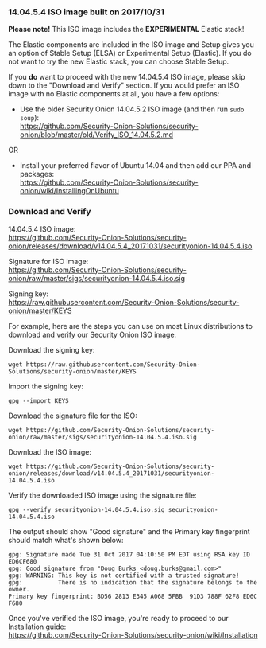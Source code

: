 ### 14.04.5.4 ISO image built on 2017/10/31

**Please note!** This ISO image includes the **EXPERIMENTAL** Elastic stack!

The Elastic components are included in the ISO image and Setup gives you an option of Stable Setup (ELSA) or Experimental Setup (Elastic).  If you do not want to try the new Elastic stack, you can choose Stable Setup.  

If you **do** want to proceed with the new 14.04.5.4 ISO image, please skip down to the "Download and Verify" section.  If you would prefer an ISO image with no Elastic components at all, you have a few options:

- Use the older Security Onion 14.04.5.2 ISO image (and then run `sudo soup`):<br>
https://github.com/Security-Onion-Solutions/security-onion/blob/master/old/Verify_ISO_14.04.5.2.md

OR 

- Install your preferred flavor of Ubuntu 14.04 and then add our PPA and packages:<br>
https://github.com/Security-Onion-Solutions/security-onion/wiki/InstallingOnUbuntu

### Download and Verify

14.04.5.4 ISO image:  
https://github.com/Security-Onion-Solutions/security-onion/releases/download/v14.04.5.4_20171031/securityonion-14.04.5.4.iso

Signature for ISO image:  
https://github.com/Security-Onion-Solutions/security-onion/raw/master/sigs/securityonion-14.04.5.4.iso.sig  

Signing key:  
https://raw.githubusercontent.com/Security-Onion-Solutions/security-onion/master/KEYS  

For example, here are the steps you can use on most Linux distributions to download and verify our Security Onion ISO image.

Download the signing key:  
```
wget https://raw.githubusercontent.com/Security-Onion-Solutions/security-onion/master/KEYS
```

Import the signing key:  
```
gpg --import KEYS
```

Download the signature file for the ISO:  
```
wget https://github.com/Security-Onion-Solutions/security-onion/raw/master/sigs/securityonion-14.04.5.4.iso.sig
```

Download the ISO image:  
```
wget https://github.com/Security-Onion-Solutions/security-onion/releases/download/v14.04.5.4_20171031/securityonion-14.04.5.4.iso
```

Verify the downloaded ISO image using the signature file:  
```
gpg --verify securityonion-14.04.5.4.iso.sig securityonion-14.04.5.4.iso
```

The output should show "Good signature" and the Primary key fingerprint should match what's shown below:
```
gpg: Signature made Tue 31 Oct 2017 04:10:50 PM EDT using RSA key ID ED6CF680
gpg: Good signature from "Doug Burks <doug.burks@gmail.com>"
gpg: WARNING: This key is not certified with a trusted signature!
gpg:          There is no indication that the signature belongs to the owner.
Primary key fingerprint: BD56 2813 E345 A068 5FBB  91D3 788F 62F8 ED6C F680
```

Once you've verified the ISO image, you're ready to proceed to our Installation guide:  
https://github.com/Security-Onion-Solutions/security-onion/wiki/Installation
